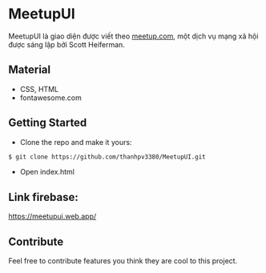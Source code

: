 # MeetupUI
MeetupUI là giao diện được viết theo [meetup.com](meetup.com), một dịch vụ mạng xã hội được sáng lập bởi Scott Heiferman. 
## Material
- CSS, HTML
- fontawesome.com
## Getting Started
- Clone the repo and make it yours:
```bash
$ git clone https://github.com/thanhpv3380/MeetupUI.git
```
- Open index.html
## Link firebase: 
https://meetupui.web.app/
## Contribute
Feel free to contribute features you think they are cool to this project.
